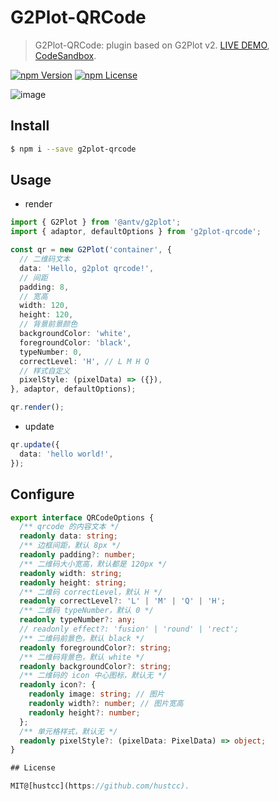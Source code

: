# G2Plot-QRCode

> G2Plot-QRCode: plugin based on G2Plot v2. [LIVE DEMO](https://git.hust.cc/G2Plot-QRCode/), [CodeSandbox](https://codesandbox.io/s/g2plot-qrcode-sf6rv).

[![npm Version](https://img.shields.io/npm/v/g2plot-qrcode.svg)](https://www.npmjs.com/package/g2plot-qrcode)
[![npm License](https://img.shields.io/npm/l/g2plot-qrcode.svg)](https://www.npmjs.com/package/g2plot-qrcode)


![image](https://user-images.githubusercontent.com/7856674/103057591-e0b3d100-45da-11eb-8806-9c654bb84615.png)


## Install

```bash
$ npm i --save g2plot-qrcode
```


## Usage

 - render

```ts
import { G2Plot } from '@antv/g2plot';
import { adaptor, defaultOptions } from 'g2plot-qrcode';

const qr = new G2Plot('container', {
  // 二维码文本
  data: 'Hello, g2plot qrcode!',
  // 间距
  padding: 8,
  // 宽高
  width: 120,
  height: 120,
  // 背景前景颜色
  backgroundColor: 'white',
  foregroundColor: 'black',
  typeNumber: 0,
  correctLevel: 'H', // L M H Q
  // 样式自定义
  pixelStyle: (pixelData) => ({}),
}, adaptor, defaultOptions);

qr.render();
```

 - update

```ts
qr.update({
  data: 'hello world!',
});
```

## Configure

```ts
export interface QRCodeOptions {
  /** qrcode 的内容文本 */
  readonly data: string;
  /** 边框间距，默认 8px */
  readonly padding?: number;
  /** 二维码大小宽高，默认都是 120px */
  readonly width: string;
  readonly height: string;
  /** 二维码 correctLevel，默认 H */
  readonly correctLevel?: 'L' | 'M' | 'Q' | 'H';
  /** 二维码 typeNumber，默认 0 */
  readonly typeNumber?: any;
  // readonly effect?: 'fusion' | 'round' | 'rect';
  /** 二维码前景色，默认 black */
  readonly foregroundColor?: string;
  /** 二维码背景色，默认 white */
  readonly backgroundColor?: string;
  /** 二维码的 icon 中心图标，默认无 */
  readonly icon?: {
    readonly image: string; // 图片
    readonly width?: number; // 图片宽高
    readonly height?: number;
  };
  /** 单元格样式，默认无 */
  readonly pixelStyle?: (pixelData: PixelData) => object;
}

## License

MIT@[hustcc](https://github.com/hustcc).

